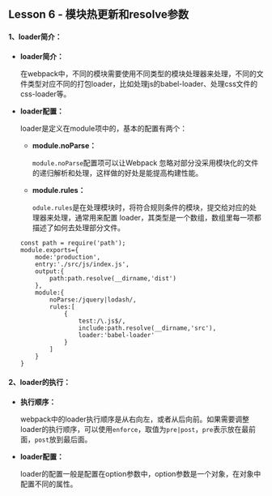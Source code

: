 ## Lesson 6 -  模块热更新和resolve参数

#### 1、loader简介：

- **loader简介：**

  在webpack中，不同的模块需要使用不同类型的模块处理器来处理，不同的文件类型对应不同的打包loader，比如处理js的babel-loader、处理css文件的css-loader等。

- **loader配置：**

  loader是定义在module项中的，基本的配置有两个：

  - **module.noParse：**

    `module.noParse`配置项可以让Webpack 忽略对部分没采用模块化的文件的递归解析和处理，这样做的好处是能提高构建性能。

  - **module.rules：**

    `odule.rules`是在处理模块时，将符合规则条件的模块，提交给对应的处理器来处理，通常用来配置 loader，其类型是一个数组，数组里每一项都描述了如何去处理部分文件。

  ```shell
  const path = require('path');
  module.exports={
      mode:'production',
      entry:'./src/js/index.js',
      output:{
          path:path.resolve(__dirname,'dist')
      },
      module:{
          noParse:/jquery|lodash/,
          rules:[
              {
                  test:/\.js$/,
                  include:path.resolve(__dirname,'src'),
                  loader:'babel-loader'
              }
          ]
      }
  }
  ```

#### 2、loader的执行：

- **执行顺序：**

  webpack中的loader执行顺序是从右向左，或者从后向前。如果需要调整loader的执行顺序，可以使用`enforce`，取值为`pre|post`，`pre`表示放在最前面，`post`放到最后面。

- **loader配置：**

  loader的配置一般是配置在option参数中，option参数是一个对象，在对象中配置不同的属性。